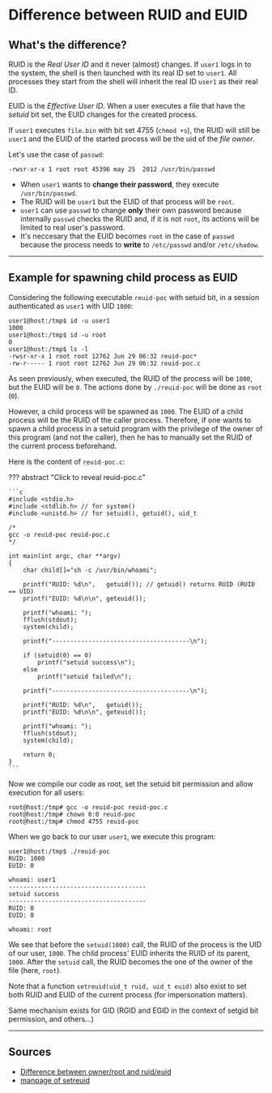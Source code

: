 # Difference between RUID and EUID

## What's the difference?

RUID is the *Real User ID* and it never (almost) changes. If `user1` logs in to the system, the shell is then launched with its real ID set to `user1`. All processes they start from the shell will inherit the real ID `user1` as their real ID.

EUID is the *Effective User ID*. When a user executes a file that have the *setuid* bit set, the EUID changes for the created process.

If `user1` executes `file.bin` with bit set 4755 (`chmod +s`), the RUID will still be `user1` and the EUID of the started process will be the uid of the *file owner*.

Let's use the case of `passwd`:

```
-rwsr-xr-x 1 root root 45396 may 25  2012 /usr/bin/passwd
```

- When `user1` wants to **change their password**, they execute `/usr/bin/passwd`.
- The RUID will be `user1` but the EUID of that process will be `root`.
- `user1` can use `passwd` to change **only** their own password because internally `passwd` checks the RUID and, if it is not `root`, its actions will be limited to real user's password.
- It's neccesary that the EUID becomes `root` in the case of `passwd` because the process needs to **write** to `/etc/passwd` and/or `/etc/shadow`.

---

## Example for spawning child process as EUID

Considering the following executable `reuid-poc` with setuid bit, in a session authenticated as `user1` with UID `1000`:

```console
user1@host:/tmp$ id -u user1
1000
user1@host:/tmp$ id -u root
0
user1@host:/tmp$ ls -l
-rwsr-xr-x 1 root root 12762 Jun 29 06:32 reuid-poc*
-rw-r----- 1 root root 12762 Jun 29 06:32 reuid-poc.c
```

As seen previously, when executed, the RUID of the process will be `1000`, but the EUID will be `0`. The actions done by `./reuid-poc` will be done as `root` (`0`).

However, a child process will be spawned as `1000`. The EUID of a child process will be the RUID of the caller process. Therefore, if one wants to spawn a child process in a setuid program with the privilege of the owner of this program (and not the caller), then he has to manually set the RUID of the current process beforehand.

Here is the content of `reuid-poc.c`:

??? abstract "Click to reveal reuid-poc.c"

    ```c
    #include <stdio.h>
    #include <stdlib.h> // for system()
    #include <unistd.h> // for setuid(), getuid(), uid_t

    /*
    gcc -o reuid-poc reuid-poc.c
    */

    int main(int argc, char **argv)
    {
        char child[]="sh -c /usr/bin/whoami";

        printf("RUID: %d\n",   getuid()); // getuid() returns RUID (RUID == UID)
        printf("EUID: %d\n\n", geteuid());

        printf("whoami: ");
        fflush(stdout);
        system(child);

        printf("--------------------------------------\n");

        if (setuid(0) == 0)
            printf("setuid success\n");
        else
            printf("setuid failed\n");

        printf("--------------------------------------\n");

        printf("RUID: %d\n",   getuid());
        printf("EUID: %d\n\n", geteuid());

        printf("whoami: ");
        fflush(stdout);
        system(child);

        return 0;
    }
    ```

Now we compile our code as root, set the setuid bit permission and allow execution for all users:

```console
root@host:/tmp# gcc -o reuid-poc reuid-poc.c
root@host:/tmp# chown 0:0 reuid-poc
root@host:/tmp# chmod 4755 reuid-poc
```

When we go back to our user `user1`, we execute this program:

```console
user1@host:/tmp$ ./reuid-poc
RUID: 1000
EUID: 0

whoami: user1
--------------------------------------
setuid success
--------------------------------------
RUID: 0
EUID: 0

whoami: root
```

We see that before the `setuid(1000)` call, the RUID of the process is the UID of our user, `1000`. The child process' EUID inherits the RUID of its parent, `1000`. After the `setuid` call, the RUID becomes the one of the owner of the file (here, `root`).

Note that a function `setreuid(uid_t ruid, uid_t euid)` also exist to set both RUID and EUID of the current process (for impersonation matters).

Same mechanism exists for GID (RGID and EGID in the context of setgid bit permission, and others...)

---

## Sources

- [Difference between owner/root and ruid/euid](https://unix.stackexchange.com/questions/191940/difference-between-owner-root-and-ruid-euid)
- [manpage of setreuid](http://manpagesfr.free.fr/man/man2/setreuid.2.html)

